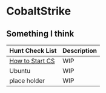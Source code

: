 # CobaltStrike

## **Something I think** 

| Hunt Check List     | Description |
|---------------------|-------------|
| [How to Start CS]() | WIP         |
| Ubuntu              | WIP         |
| place holder        | WIP         |
